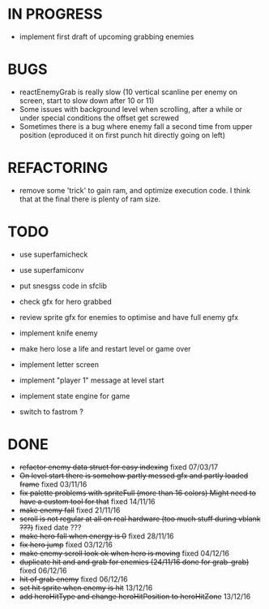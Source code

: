 IN PROGRESS
===========

* implement first draft of upcoming grabbing enemies

BUGS
====

* reactEnemyGrab is really slow (10 vertical scanline per enemy on screen, start to slow down after 10 or 11) 
* Some issues with background level when scrolling, after a while or under special
conditions the offset get screwed
* Sometimes there is a bug where enemy fall a second time from upper position (eproduced it on first punch hit directly going on left) 

REFACTORING
===========

* remove some 'trick' to gain ram, and optimize execution code. I think that at the final there is plenty of ram size.

TODO
====

* use superfamicheck
* use superfamiconv

* put snesgss code in sfclib

* check gfx for hero grabbed
* review sprite gfx for enemies to optimise and have full enemy gfx

* implement knife enemy

* make hero lose a life and restart level or game over

* implement letter screen
* implement "player 1" message at level start 

* implement state engine for game

* switch to fastrom ?

DONE
====

* ~~refactor enemy data struct for easy indexing~~ fixed 07/03/17
* ~~On level start there is somehow partly messed gfx and partly loaded frame~~ fixed 03/11/16
* ~~fix palette problems with spriteFull (more than 16 colors) Might need to have a custom tool for that~~ fixed 14/11/16
* ~~make enemy fall~~ fixed 21/11/16
* ~~scroll is not regular at all on real hardware (too much stuff during vblank ???)~~ fixed date ???
* ~~make hero fall when energy is 0~~ fixed 28/11/16
* ~~fix hero jump~~ fixed 03/12/16
* ~~make enemy scroll look ok when hero is moving~~ fixed 04/12/16
* ~~duplicate hit and and grab for enemies (24/11/16 done for grab-grab)~~ fixed 06/12/16
* ~~hit of grab enemy~~ fixed 06/12/16
* ~~set hit sprite when enemy is hit~~ 13/12/16
* ~~add heroHitType and change heroHitPosition to heroHitZone~~ 13/12/16

